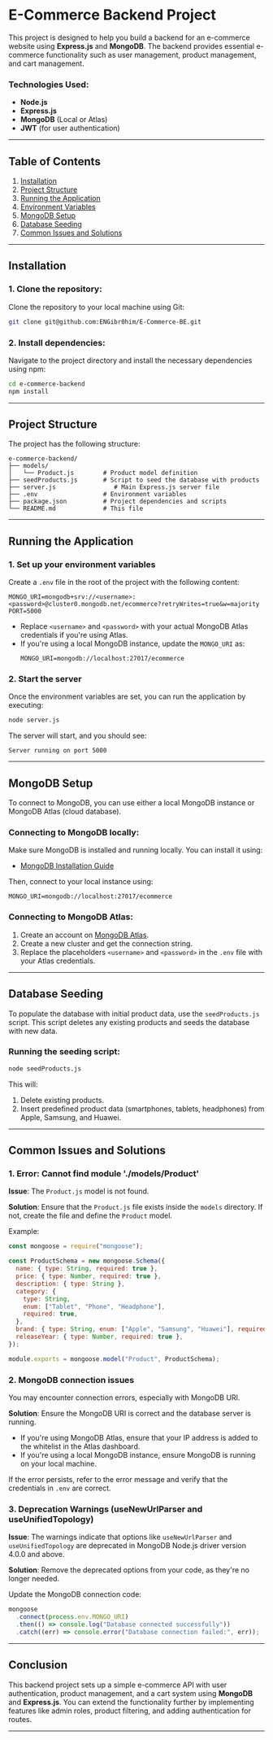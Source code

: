 # E-Commerce Backend Project

This project is designed to help you build a backend for an e-commerce website using **Express.js** and **MongoDB**. The backend provides essential e-commerce functionality such as user management, product management, and cart management.

### Technologies Used:

- **Node.js**
- **Express.js**
- **MongoDB** (Local or Atlas)
- **JWT** (for user authentication)

---

## Table of Contents

1. [Installation](#installation)
2. [Project Structure](#project-structure)
3. [Running the Application](#running-the-application)
4. [Environment Variables](#environment-variables)
5. [MongoDB Setup](#mongodb-setup)
6. [Database Seeding](#database-seeding)
7. [Common Issues and Solutions](#common-issues-and-solutions)

---

## Installation

### 1. Clone the repository:

Clone the repository to your local machine using Git:

```bash
git clone git@github.com:ENGibr0him/E-Commerce-BE.git
```

### 2. Install dependencies:

Navigate to the project directory and install the necessary dependencies using npm:

```bash
cd e-commerce-backend
npm install
```

---

## Project Structure

The project has the following structure:

```
e-commerce-backend/
├── models/
│   └── Product.js        # Product model definition
├── seedProducts.js       # Script to seed the database with products
├── server.js                # Main Express.js server file
├── .env                  # Environment variables
├── package.json          # Project dependencies and scripts
└── README.md             # This file
```

---

## Running the Application

### 1. Set up your environment variables

Create a `.env` file in the root of the project with the following content:

```plaintext
MONGO_URI=mongodb+srv://<username>:<password>@cluster0.mongodb.net/ecommerce?retryWrites=true&w=majority
PORT=5000
```

- Replace `<username>` and `<password>` with your actual MongoDB Atlas credentials if you're using Atlas.
- If you're using a local MongoDB instance, update the `MONGO_URI` as:
  ```plaintext
  MONGO_URI=mongodb://localhost:27017/ecommerce
  ```

### 2. Start the server

Once the environment variables are set, you can run the application by executing:

```bash
node server.js
```

The server will start, and you should see:

```
Server running on port 5000
```

---

## MongoDB Setup

To connect to MongoDB, you can use either a local MongoDB instance or MongoDB Atlas (cloud database).

### Connecting to MongoDB locally:

Make sure MongoDB is installed and running locally. You can install it using:

- [MongoDB Installation Guide](https://docs.mongodb.com/manual/installation/)

Then, connect to your local instance using:

```plaintext
MONGO_URI=mongodb://localhost:27017/ecommerce
```

### Connecting to MongoDB Atlas:

1. Create an account on [MongoDB Atlas](https://www.mongodb.com/cloud/atlas).
2. Create a new cluster and get the connection string.
3. Replace the placeholders `<username>` and `<password>` in the `.env` file with your Atlas credentials.

---

## Database Seeding

To populate the database with initial product data, use the `seedProducts.js` script. This script deletes any existing products and seeds the database with new data.

### Running the seeding script:

```bash
node seedProducts.js
```

This will:

1. Delete existing products.
2. Insert predefined product data (smartphones, tablets, headphones) from Apple, Samsung, and Huawei.

---

## Common Issues and Solutions

### 1. **Error: Cannot find module './models/Product'**

**Issue**: The `Product.js` model is not found.

**Solution**: Ensure that the `Product.js` file exists inside the `models` directory. If not, create the file and define the `Product` model.

Example:

```javascript
const mongoose = require("mongoose");

const ProductSchema = new mongoose.Schema({
  name: { type: String, required: true },
  price: { type: Number, required: true },
  description: { type: String },
  category: {
    type: String,
    enum: ["Tablet", "Phone", "Headphone"],
    required: true,
  },
  brand: { type: String, enum: ["Apple", "Samsung", "Huawei"], required: true },
  releaseYear: { type: Number, required: true },
});

module.exports = mongoose.model("Product", ProductSchema);
```

### 2. **MongoDB connection issues**

You may encounter connection errors, especially with MongoDB URI.

**Solution**: Ensure the MongoDB URI is correct and the database server is running.

- If you're using MongoDB Atlas, ensure that your IP address is added to the whitelist in the Atlas dashboard.
- If you're using a local MongoDB instance, ensure MongoDB is running on your local machine.

If the error persists, refer to the error message and verify that the credentials in `.env` are correct.

### 3. **Deprecation Warnings (useNewUrlParser and useUnifiedTopology)**

**Issue**: The warnings indicate that options like `useNewUrlParser` and `useUnifiedTopology` are deprecated in MongoDB Node.js driver version 4.0.0 and above.

**Solution**: Remove the deprecated options from your code, as they're no longer needed.

Update the MongoDB connection code:

```javascript
mongoose
  .connect(process.env.MONGO_URI)
  .then(() => console.log("Database connected successfully"))
  .catch((err) => console.error("Database connection failed:", err));
```

---

## Conclusion

This backend project sets up a simple e-commerce API with user authentication, product management, and a cart system using **MongoDB** and **Express.js**. You can extend the functionality further by implementing features like admin roles, product filtering, and adding authentication for routes.


---


